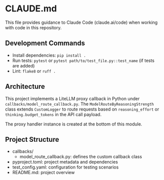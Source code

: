 # CLAUDE.md

This file provides guidance to Claude Code (claude.ai/code) when working with code in this repository.

## Development Commands

- Install dependencies: `pip install .`
- Run tests: `pytest` or `pytest path/to/test_file.py::test_name` (if tests are added)
- Lint: `flake8` or `ruff .`

## Architecture

This project implements a LiteLLM proxy callback in Python under `callbacks/model_route_callback.py`. The `ModelRouteByReasoningStrength` class extends `CustomLogger` to route requests based on `reasoning_effort` or `thinking.budget_tokens` in the API call payload.

The proxy handler instance is created at the bottom of this module.

## Project Structure

- callbacks/
  - model_route_callback.py: defines the custom callback class
- pyproject.toml: project metadata and dependencies
- test_config.yaml: configuration for testing scenarios
- README.md: project overview
